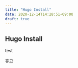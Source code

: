 ```yaml
---
title: "Hugo Install"
date: 2020-12-14T14:28:51+09:00
draft: true
---
```


## Hugo Install

test

휴고
